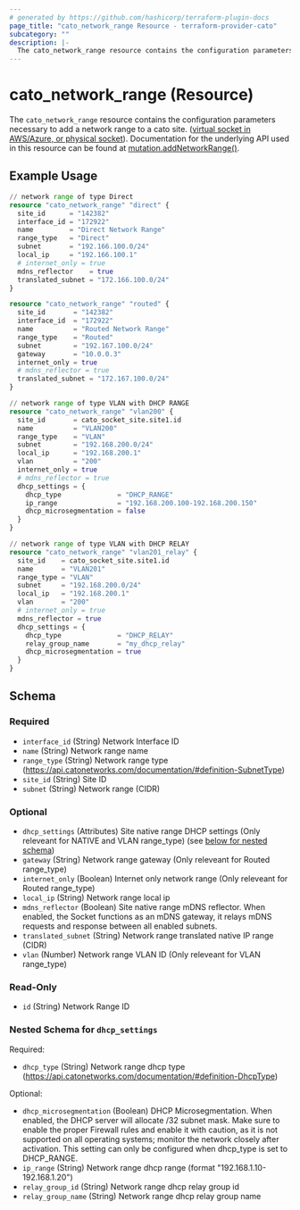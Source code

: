 ```yaml
---
# generated by https://github.com/hashicorp/terraform-plugin-docs
page_title: "cato_network_range Resource - terraform-provider-cato"
subcategory: ""
description: |-
  The cato_network_range resource contains the configuration parameters necessary to add a network range to a cato site. (virtual socket in AWS/Azure, or physical socket https://support.catonetworks.com/hc/en-us/articles/4413280502929-Working-with-X1500-X1600-and-X1700-Socket-Sites). Documentation for the underlying API used in this resource can be found at mutation.addNetworkRange() https://api.catonetworks.com/documentation/#mutation-site.addNetworkRange.
---
```


# cato_network_range (Resource)

The `cato_network_range` resource contains the configuration parameters necessary to add a network range to a cato site. ([virtual socket in AWS/Azure, or physical socket](https://support.catonetworks.com/hc/en-us/articles/4413280502929-Working-with-X1500-X1600-and-X1700-Socket-Sites)). Documentation for the underlying API used in this resource can be found at [mutation.addNetworkRange()](https://api.catonetworks.com/documentation/#mutation-site.addNetworkRange).

## Example Usage

```terraform
// network range of type Direct
resource "cato_network_range" "direct" {
  site_id      = "142382"
  interface_id = "172922"
  name         = "Direct Network Range"
  range_type   = "Direct"
  subnet       = "192.166.100.0/24"
  local_ip     = "192.166.100.1"
  # internet_only = true 
  mdns_reflector    = true
  translated_subnet = "172.166.100.0/24"
}

resource "cato_network_range" "routed" {
  site_id       = "142382"
  interface_id  = "172922"
  name          = "Routed Network Range"
  range_type    = "Routed"
  subnet        = "192.167.100.0/24"
  gateway       = "10.0.0.3"
  internet_only = true
  # mdns_reflector = true
  translated_subnet = "172.167.100.0/24"
}

// network range of type VLAN with DHCP RANGE
resource "cato_network_range" "vlan200" {
  site_id       = cato_socket_site.site1.id
  name          = "VLAN200"
  range_type    = "VLAN"
  subnet        = "192.168.200.0/24"
  local_ip      = "192.168.200.1"
  vlan          = "200"
  internet_only = true
  # mdns_reflector = true
  dhcp_settings = {
    dhcp_type              = "DHCP_RANGE"
    ip_range               = "192.168.200.100-192.168.200.150"
    dhcp_microsegmentation = false
  }
}

// network range of type VLAN with DHCP RELAY
resource "cato_network_range" "vlan201_relay" {
  site_id    = cato_socket_site.site1.id
  name       = "VLAN201"
  range_type = "VLAN"
  subnet     = "192.168.200.0/24"
  local_ip   = "192.168.200.1"
  vlan       = "200"
  # internet_only = true
  mdns_reflector = true
  dhcp_settings = {
    dhcp_type              = "DHCP_RELAY"
    relay_group_name       = "my_dhcp_relay"
    dhcp_microsegmentation = true
  }
}
```

<!-- schema generated by tfplugindocs -->
## Schema

### Required

- `interface_id` (String) Network Interface ID
- `name` (String) Network range name
- `range_type` (String) Network range type (https://api.catonetworks.com/documentation/#definition-SubnetType)
- `site_id` (String) Site ID
- `subnet` (String) Network range (CIDR)

### Optional

- `dhcp_settings` (Attributes) Site native range DHCP settings (Only releveant for NATIVE and VLAN range_type) (see [below for nested schema](#nestedatt--dhcp_settings))
- `gateway` (String) Network range gateway (Only releveant for Routed range_type)
- `internet_only` (Boolean) Internet only network range (Only releveant for Routed range_type)
- `local_ip` (String) Network range local ip
- `mdns_reflector` (Boolean) Site native range mDNS reflector. When enabled, the Socket functions as an mDNS gateway, it relays mDNS requests and response between all enabled subnets.
- `translated_subnet` (String) Network range translated native IP range (CIDR)
- `vlan` (Number) Network range VLAN ID (Only releveant for VLAN range_type)

### Read-Only

- `id` (String) Network Range ID

<a id="nestedatt--dhcp_settings"></a>
### Nested Schema for `dhcp_settings`

Required:

- `dhcp_type` (String) Network range dhcp type (https://api.catonetworks.com/documentation/#definition-DhcpType)

Optional:

- `dhcp_microsegmentation` (Boolean) DHCP Microsegmentation. When enabled, the DHCP server will allocate /32 subnet mask. Make sure to enable the proper Firewall rules and enable it with caution, as it is not supported on all operating systems; monitor the network closely after activation. This setting can only be configured when dhcp_type is set to DHCP_RANGE.
- `ip_range` (String) Network range dhcp range (format "192.168.1.10-192.168.1.20")
- `relay_group_id` (String) Network range dhcp relay group id
- `relay_group_name` (String) Network range dhcp relay group name
